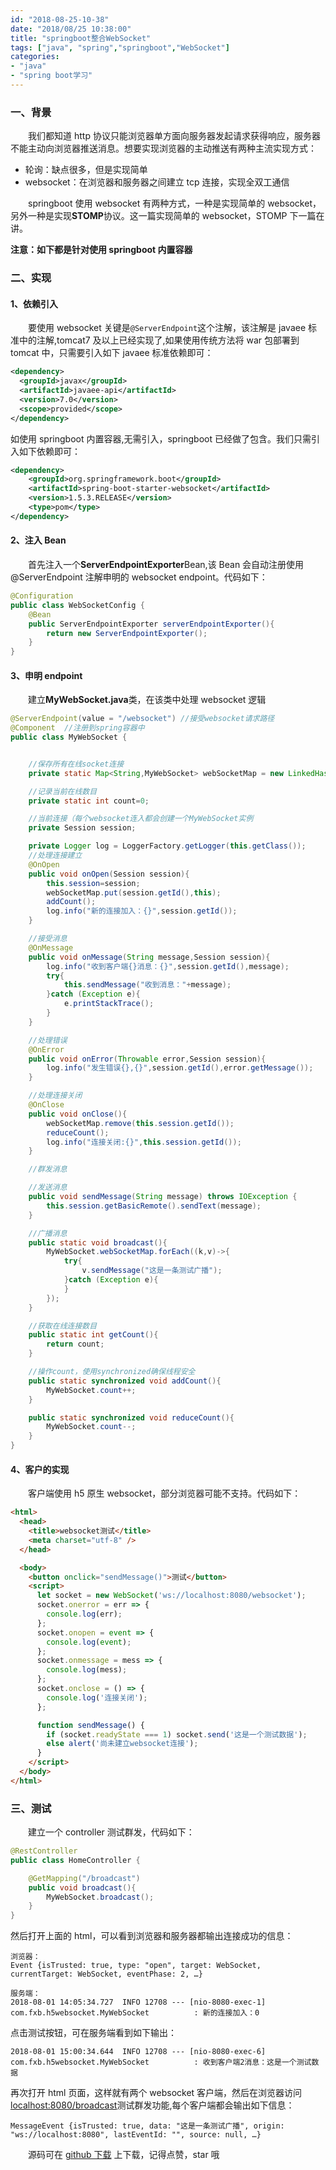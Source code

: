 ```yaml
---
id: "2018-08-25-10-38"
date: "2018/08/25 10:38:00"
title: "springboot整合WebSocket"
tags: ["java", "spring","springboot","WebSocket"]
categories: 
- "java"
- "spring boot学习"
---
```


### 一、背景

&emsp;&emsp;我们都知道 http 协议只能浏览器单方面向服务器发起请求获得响应，服务器不能主动向浏览器推送消息。想要实现浏览器的主动推送有两种主流实现方式：

- 轮询：缺点很多，但是实现简单
- websocket：在浏览器和服务器之间建立 tcp 连接，实现全双工通信

&emsp;&emsp;springboot 使用 websocket 有两种方式，一种是实现简单的 websocket，另外一种是实现**STOMP**协议。这一篇实现简单的 websocket，STOMP 下一篇在讲。

**注意：如下都是针对使用 springboot 内置容器**

### 二、实现

#### 1、依赖引入

&emsp;&emsp;要使用 websocket 关键是`@ServerEndpoint`这个注解，该注解是 javaee 标准中的注解,tomcat7 及以上已经实现了,如果使用传统方法将 war 包部署到 tomcat 中，只需要引入如下 javaee 标准依赖即可：

```xml
<dependency>
  <groupId>javax</groupId>
  <artifactId>javaee-api</artifactId>
  <version>7.0</version>
  <scope>provided</scope>
</dependency>
```

如使用 springboot 内置容器,无需引入，springboot 已经做了包含。我们只需引入如下依赖即可：

```xml
<dependency>
    <groupId>org.springframework.boot</groupId>
    <artifactId>spring-boot-starter-websocket</artifactId>
    <version>1.5.3.RELEASE</version>
    <type>pom</type>
</dependency>
```
<!-- more -->

#### 2、注入 Bean

&emsp;&emsp;首先注入一个**ServerEndpointExporter**Bean,该 Bean 会自动注册使用@ServerEndpoint 注解申明的 websocket endpoint。代码如下：

```java
@Configuration
public class WebSocketConfig {
    @Bean
    public ServerEndpointExporter serverEndpointExporter(){
        return new ServerEndpointExporter();
    }
}
```

#### 3、申明 endpoint

&emsp;&emsp;建立**MyWebSocket.java**类，在该类中处理 websocket 逻辑

```java
@ServerEndpoint(value = "/websocket") //接受websocket请求路径
@Component  //注册到spring容器中
public class MyWebSocket {


    //保存所有在线socket连接
    private static Map<String,MyWebSocket> webSocketMap = new LinkedHashMap<>();

    //记录当前在线数目
    private static int count=0;

    //当前连接（每个websocket连入都会创建一个MyWebSocket实例
    private Session session;

    private Logger log = LoggerFactory.getLogger(this.getClass());
    //处理连接建立
    @OnOpen
    public void onOpen(Session session){
        this.session=session;
        webSocketMap.put(session.getId(),this);
        addCount();
        log.info("新的连接加入：{}",session.getId());
    }

    //接受消息
    @OnMessage
    public void onMessage(String message,Session session){
        log.info("收到客户端{}消息：{}",session.getId(),message);
        try{
            this.sendMessage("收到消息："+message);
        }catch (Exception e){
            e.printStackTrace();
        }
    }

    //处理错误
    @OnError
    public void onError(Throwable error,Session session){
        log.info("发生错误{},{}",session.getId(),error.getMessage());
    }

    //处理连接关闭
    @OnClose
    public void onClose(){
        webSocketMap.remove(this.session.getId());
        reduceCount();
        log.info("连接关闭:{}",this.session.getId());
    }

    //群发消息

    //发送消息
    public void sendMessage(String message) throws IOException {
        this.session.getBasicRemote().sendText(message);
    }

    //广播消息
    public static void broadcast(){
        MyWebSocket.webSocketMap.forEach((k,v)->{
            try{
                v.sendMessage("这是一条测试广播");
            }catch (Exception e){
            }
        });
    }

    //获取在线连接数目
    public static int getCount(){
        return count;
    }

    //操作count，使用synchronized确保线程安全
    public static synchronized void addCount(){
        MyWebSocket.count++;
    }

    public static synchronized void reduceCount(){
        MyWebSocket.count--;
    }
}
```

#### 4、客户的实现

&emsp;&emsp;客户端使用 h5 原生 websocket，部分浏览器可能不支持。代码如下：

```html
<html>
  <head>
    <title>websocket测试</title>
    <meta charset="utf-8" />
  </head>

  <body>
    <button onclick="sendMessage()">测试</button>
    <script>
      let socket = new WebSocket('ws://localhost:8080/websocket');
      socket.onerror = err => {
        console.log(err);
      };
      socket.onopen = event => {
        console.log(event);
      };
      socket.onmessage = mess => {
        console.log(mess);
      };
      socket.onclose = () => {
        console.log('连接关闭');
      };

      function sendMessage() {
        if (socket.readyState === 1) socket.send('这是一个测试数据');
        else alert('尚未建立websocket连接');
      }
    </script>
  </body>
</html>
```

### 三、测试

&emsp;&emsp;建立一个 controller 测试群发，代码如下：

```java
@RestController
public class HomeController {

    @GetMapping("/broadcast")
    public void broadcast(){
        MyWebSocket.broadcast();
    }
}
```

然后打开上面的 html，可以看到浏览器和服务器都输出连接成功的信息：

```
浏览器：
Event {isTrusted: true, type: "open", target: WebSocket, currentTarget: WebSocket, eventPhase: 2, …}

服务端：
2018-08-01 14:05:34.727  INFO 12708 --- [nio-8080-exec-1] com.fxb.h5websocket.MyWebSocket          : 新的连接加入：0
```

点击测试按钮，可在服务端看到如下输出：

```
2018-08-01 15:00:34.644  INFO 12708 --- [nio-8080-exec-6] com.fxb.h5websocket.MyWebSocket          : 收到客户端2消息：这是一个测试数据
```

再次打开 html 页面，这样就有两个 websocket 客户端，然后在浏览器访问[localhost:8080/broadcast](localhost:8080/broadcast)测试群发功能,每个客户端都会输出如下信息：

```
MessageEvent {isTrusted: true, data: "这是一条测试广播", origin: "ws://localhost:8080", lastEventId: "", source: null, …}
```

&emsp;&emsp;源码可在 [github 下载](https://github.com/FleyX/demo-project/tree/master/h5websocket) 上下载，记得点赞，star 哦
